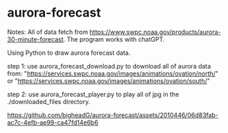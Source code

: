 # aurora-forecast
Notes: All of data fetch from https://www.swpc.noaa.gov/products/aurora-30-minute-forecast.
The program works with chatGPT.

Using Python to draw aurora forecast data.

step 1: use aurora_forecast_download.py to download all of aurora data from: "https://services.swpc.noaa.gov/images/animations/ovation/north/" or "https://services.swpc.noaa.gov/images/animations/ovation/south/"  

step 2: use aurora_forecast_player.py to play all of jpg in the ./downloaded_files directory.




https://github.com/bigheadG/aurora-forecast/assets/2010446/06d83fab-ac7c-4efb-ae99-ca47fd14e6b6

